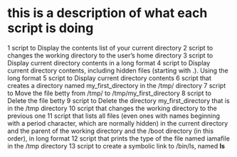 # **this is a description of what each script is doing**

1 script to Display the contents list of your current directory
2 script to changes the working directory to the user’s home directory
3 script to Display current directory contents in a long format
4 script to Display current directory contents, including hidden files (starting with .). Using the long format
5 script to Display current directory contents
6 script that creates a directory named my_first_directory in the /tmp/ directory
7 script to Move the file betty from /tmp/ to /tmp/my_first_directory
8 script to Delete the file betty
9 script to Delete the directory my_first_directory that is in the /tmp directory
10 script that changes the working directory to the previous one
11 script that lists all files (even ones with names beginning with a period character, which are normally hidden) in the current directory and the parent of the working directory and the /boot directory (in this order), in long format
12 script that prints the type of the file named iamafile in the /tmp directory 
13 script to create a symbolic link to /bin/ls, named __ls__